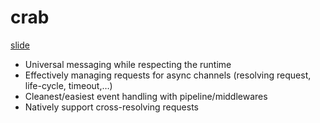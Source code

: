 # crab

[slide](https://pitch.com/v/metacraftcrab-fywpbh)

- Universal messaging while respecting the runtime
- Effectively managing requests for async channels (resolving request, life-cycle, timeout,…)
- Cleanest/easiest event handling with pipeline/middlewares
- Natively support cross-resolving requests

